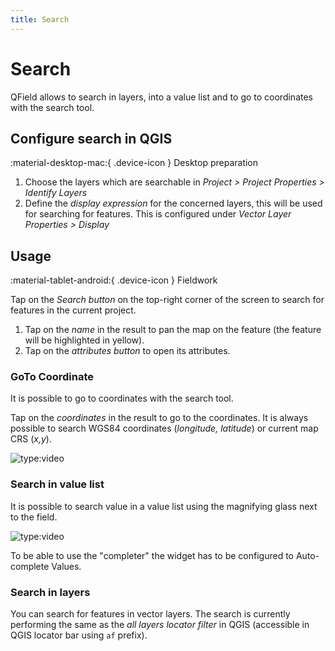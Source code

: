 ```yaml
---
title: Search
---
```


# Search

QField allows to search in layers, into a value list and to go to coordinates with the search tool.

## Configure search in QGIS
:material-desktop-mac:{ .device-icon } Desktop preparation

1.  Choose the layers which are searchable in
    *Project > Project Properties > Identify Layers*
2.  Define the *display expression* for the concerned layers, this will
    be used for searching for features. This is configured under
    *Vector Layer Properties > Display*

## Usage
:material-tablet-android:{ .device-icon } Fieldwork

Tap on the *Search button* on the top-right corner of the screen to
search for features in the current project.

1.  Tap on the *name* in the result to pan the map on the feature (the
    feature will be highlighted in yellow).
2.  Tap on the *attributes button* to open its attributes.

### GoTo Coordinate

It is possible to go to coordinates with the search tool.

Tap on the *coordinates* in the result to go to the coordinates. It is
always possible to search WGS84 coordinates (*longitude, latitude*) or
current map CRS (*x,y*).

![type:video](https://player.vimeo.com/video/499566922)

### Search in value list

It is possible to search value in a value list using the magnifying
glass next to the field.

![type:video](https://player.vimeo.com/video/604661919)

To be able to use the "completer" the widget has to be configured to Auto-complete Values.

### Search in layers

You can search for features in vector layers. The search is currently
performing the same as the *all layers locator filter* in QGIS
(accessible in QGIS locator bar using `af` prefix).
